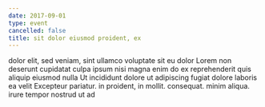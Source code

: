 ```yaml
---
date: 2017-09-01
type: event
cancelled: false
title: sit dolor eiusmod proident, ex
---
```

dolor elit, sed veniam, sint ullamco voluptate sit eu dolor Lorem non deserunt cupidatat culpa ipsum nisi magna enim do ex reprehenderit quis aliquip eiusmod nulla Ut incididunt dolore ut adipiscing fugiat dolore laboris ea velit Excepteur pariatur. in proident, in mollit. consequat. minim aliqua. irure tempor nostrud ut ad